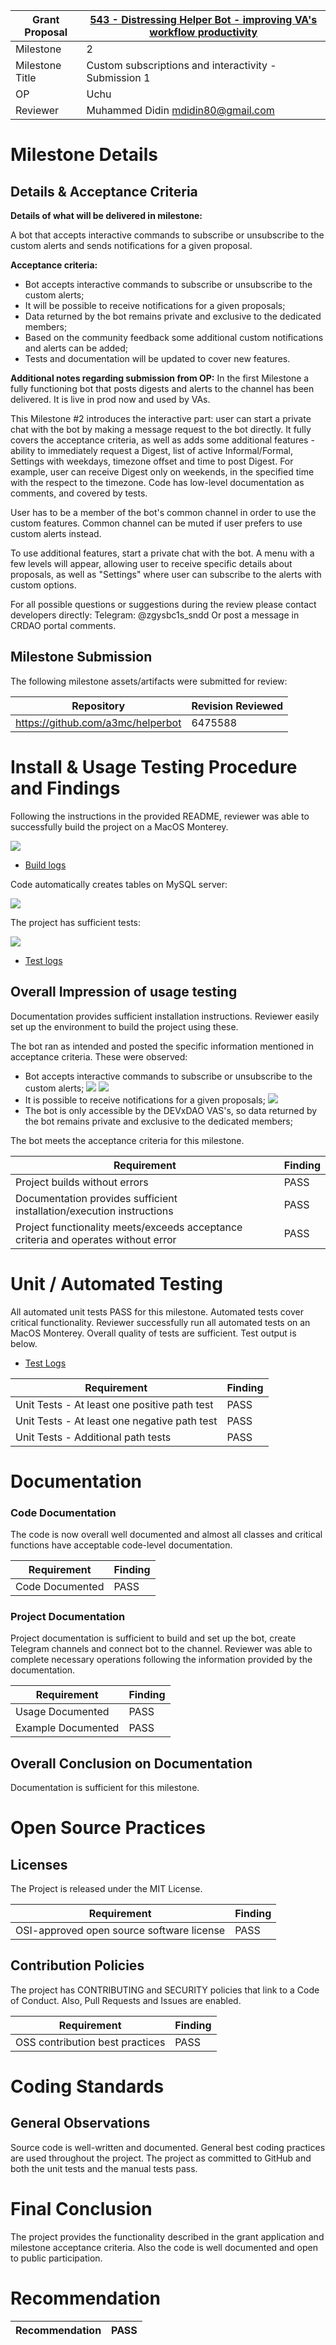 Grant Proposal | [543 - Distressing Helper Bot - improving VA's workflow productivity](https://portal.devxdao.com/public-proposals/543)
------------ | -------------
Milestone | 2
Milestone Title | Custom subscriptions and interactivity - Submission 1
OP | Uchu
Reviewer | Muhammed Didin <mdidin80@gmail.com>


# Milestone Details

## Details & Acceptance Criteria

**Details of what will be delivered in milestone:**

 A bot that accepts interactive commands to subscribe or unsubscribe to the custom alerts and sends notifications for a given proposal. 


**Acceptance criteria:**

- Bot accepts interactive commands to subscribe or unsubscribe to the custom alerts; 
- It will be possible to receive notifications for a given proposals; 
- Data returned by the bot remains private and exclusive to the dedicated members; 
- Based on the community feedback some additional custom notifications and alerts can be added; 
- Tests and documentation will be updated to cover new features.

**Additional notes regarding submission from OP:**
In the first Milestone a fully functioning bot that posts digests and alerts to the channel has been delivered. It is live in prod now and used by VAs.

This Milestone #2 introduces the interactive part: user can start a private chat with the bot by making a message request to the bot directly. It fully covers the acceptance criteria, as well as adds some additional features - ability to immediately request a Digest, list of active Informal/Formal, Settings with weekdays, timezone offset and time to post Digest. For example, user can receive Digest only on weekends, in the specified time with the respect to the timezone. Code has low-level documentation as comments, and covered by tests.

User has to be a member of the bot's common channel in order to use the custom features. Common channel can be muted if user prefers to use custom alerts instead.

To use additional features, start a private chat with the bot. A menu with a few levels will appear, allowing user to receive specific details about proposals, as well as "Settings" where user can subscribe to the alerts with custom options.

For all possible questions or suggestions during the review please contact developers directly:
Telegram: @zgysbc1s_sndd
Or post a message in CRDAO portal comments.

## Milestone Submission

The following milestone assets/artifacts were submitted for review:

Repository | Revision Reviewed
------------ | -------------
https://github.com/a3mc/helperbot | 6475588


# Install & Usage Testing Procedure and Findings

Following the instructions in the provided README, reviewer was able to successfully build the project on a MacOS Monterey.

![](assets/build.png)

- [Build logs](assets/build_logs.txt)

Code automatically creates tables on MySQL server:

![](assets/db.png)

The project has sufficient tests:

![](assets/tests.png)

- [Test logs](assets/test_logs.txt)

## Overall Impression of usage testing

Documentation provides sufficient installation instructions. Reviewer easily set up the environment to build the project using these.

The bot ran as intended and posted the specific information mentioned in acceptance criteria. These were observed:


- Bot accepts interactive commands to subscribe or unsubscribe to the custom alerts; 
![](assets/usage_1.png)
![](assets/usage_2.png)
- It is possible to receive notifications for a given proposals; 
![](assets/usage_3.png)
- The bot is only accessible by the DEVxDAO VAS's, so data returned by the bot remains private and exclusive to the dedicated members; 


The bot meets the acceptance criteria for this milestone.


Requirement | Finding
------------ | -------------
Project builds without errors | PASS
Documentation provides sufficient installation/execution instructions | PASS
Project functionality meets/exceeds acceptance criteria and operates without error | PASS

# Unit / Automated Testing

All automated unit tests PASS for this milestone. Automated tests cover critical functionality. Reviewer successfully run all automated tests on an MacOS Monterey. Overall quality of tests are sufficient. Test output is below.

- [Test Logs](assets/test_logs.txt)

Requirement | Finding
------------ | -------------
Unit Tests - At least one positive path test | PASS
Unit Tests - At least one negative path test | PASS
Unit Tests - Additional path tests | PASS

# Documentation

### Code Documentation

The code is now overall well documented and almost all classes and critical functions have acceptable code-level documentation.

Requirement | Finding
------------ | -------------
Code Documented | PASS

### Project Documentation

Project documentation is sufficient to build and set up the bot, create Telegram channels and connect bot to the channel. Reviewer was able to complete necessary operations following the information provided by the documentation.

Requirement | Finding
------------ | -------------
Usage Documented | PASS
Example Documented | PASS

## Overall Conclusion on Documentation

Documentation is sufficient for this milestone.


# Open Source Practices

## Licenses

The Project is released under the MIT License.

Requirement | Finding
------------ | -------------
OSI-approved open source software license | PASS

## Contribution Policies

The project has CONTRIBUTING and SECURITY policies that link to a Code of Conduct. Also, Pull Requests and Issues are enabled.

Requirement | Finding
------------ | -------------
OSS contribution best practices | PASS


# Coding Standards

## General Observations

Source code is well-written and documented. General best coding practices are used throughout the project. The project as committed to GitHub and both the unit tests and the manual tests pass.


# Final Conclusion

The project provides the functionality described in the grant application and milestone acceptance criteria. Also the code is well documented and open to public participation. 


# Recommendation

Recommendation | PASS
------------ | -------------
